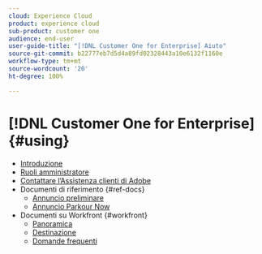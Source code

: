 ```yaml
---
cloud: Experience Cloud
product: experience cloud
sub-product: customer one
audience: end-user
user-guide-title: "[!DNL Customer One for Enterprise] Aiuto"
source-git-commit: b22777eb7d5d4a89fd02328443a10e6132f1160e
workflow-type: tm+mt
source-wordcount: '20'
ht-degree: 100%

---
```



# [!DNL Customer One for Enterprise] {#using}

+ [Introduzione](home.md)
+ [Ruoli amministratore](admin-roles.md)
+ [Contattare l’Assistenza clienti di Adobe](customer-care.md)
+ Documenti di riferimento {#ref-docs}
   + [Annuncio preliminare](intro-customer-support.md)
   + [Annuncio Parkour Now](parkour-now.md)
+ Documenti su Workfront {#workfront}
   + [Panoramica](overview.md)
   + [Destinazione](landing.md)
   + [Domande frequenti](faq.md)
